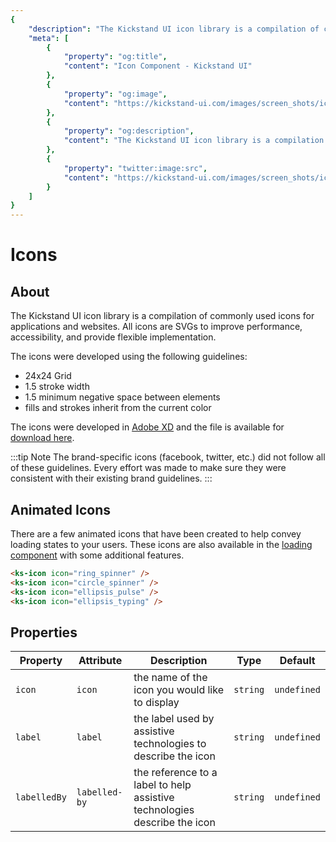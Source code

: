 ```yaml
---
{
    "description": "The Kickstand UI icon library is a compilation of commonly used icons for applications and websites.",
    "meta": [
        {
            "property": "og:title",
            "content": "Icon Component - Kickstand UI"
        },
        {
            "property": "og:image",
            "content": "https://kickstand-ui.com/images/screen_shots/icons.png"
        },
        {
            "property": "og:description",
            "content": "The Kickstand UI icon library is a compilation of commonly used icons for applications and websites."
        },
        {
            "property": "twitter:image:src",
            "content": "https://kickstand-ui.com/images/screen_shots/icons.png"
        }
    ]
}
---
```


# Icons

<IconsFilter />

## About

The Kickstand UI icon library is a compilation of commonly used icons for applications and websites. All icons are SVGs to improve performance, accessibility, and provide flexible implementation.

The icons were developed using the following guidelines:

- 24x24 Grid
- 1.5 stroke width
- 1.5 minimum negative space between elements
- fills and strokes inherit from the current color

The icons were developed in [Adobe XD](https://www.adobe.com/products/xd.html) and the file is available for [download here](https://github.com/break-stuff/kickstand-ui/blob/master/kickstand-ui_icons.xd).

:::tip Note
The brand-specific icons (facebook, twitter, etc.) did not follow all of these guidelines. Every effort was made to make sure they were consistent with their existing brand guidelines.
:::

## Animated Icons

There are a few animated icons that have been created to help convey loading states to your users. These icons are also available in the [loading component](./loading.md) with some additional features.

<div class="my-xl text-lg">
    <ks-icon icon="ring_spinner" />
    <ks-icon icon="circle_spinner" />
    <ks-icon icon="ellipsis_pulse" />
    <ks-icon icon="ellipsis_typing" />
</div>

```html
<ks-icon icon="ring_spinner" />
<ks-icon icon="circle_spinner" />
<ks-icon icon="ellipsis_pulse" />
<ks-icon icon="ellipsis_typing" />
```

## Properties

| Property | Attribute | Description | Type     | Default     |
| -------- | --------- | ----------- | -------- | ----------- |
| `icon`   | `icon`    | the name of the icon you would like to display            | `string` | `undefined` |
| `label`      | `label`       | the label used by assistive technologies to describe the icon | `string` | `undefined` |
| `labelledBy` | `labelled-by` | the reference to a label to help assistive technologies describe the icon            | `string` | `undefined` |
